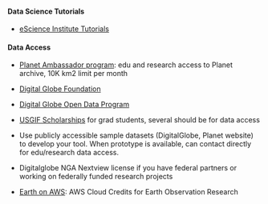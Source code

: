 #### Data Science Tutorials
* [eScience Institute Tutorials](https://github.com/uwescience/eScience_tutorials)

#### Data Access 
* [Planet Ambassador program](https://www.planet.com/markets/education-and-research/): edu and research access to Planet archive, 10K km2 limit per month

* [Digital Globe Foundation](http://foundation.digitalglobe.com/) 

* [Digital Globe Open Data Program](https://www.digitalglobe.com/opendata)
    
* [USGIF Scholarships](https://usgif.org/education/scholarships) for grad students, several should be for data access
    
* Use publicly accessible sample datasets (DigitalGlobe, Planet website) to develop your tool.  When prototype is available, can contact directly for edu/research data access.
    
* Digitalglobe NGA Nextview license if you have federal partners or working on federally funded research projects

* [Earth on AWS](https://aws.amazon.com/earth/): AWS Cloud Credits for Earth Observation Research
